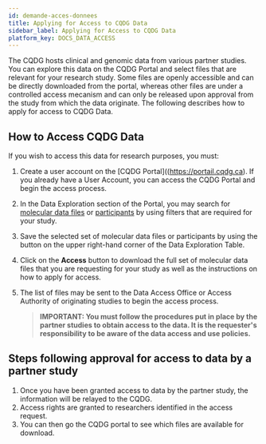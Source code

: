 ```yaml
---
id: demande-acces-donnees
title: Applying for Access to CQDG Data
sidebar_label: Applying for Access to CQDG Data
platform_key: DOCS_DATA_ACCESS
---
```


The CQDG hosts clinical and genomic data from various partner studies. You can explore this data on the CQDG Portal and select files that are relevant for your research study. Some files are openly accessible and can be directly downloaded from the portal, whereas other files are under a controlled access mecanism and can only be released upon approval from the study from which the data originate. The following describes how to apply for access to CQDG Data.

## How to Access CQDG Data

If you wish to access this data for research purposes, you must: 

1. Create a user account on the [CQDG Portal]((https://portail.cqdg.ca). If you already have a User Account, you can access the CQDG Portal and begin the access process.  
2. In the Data Exploration section of the Portal, you may search for [molecular data files](https://portail.cqdg.ca/data-exploration/datafiles) or [participants](https://portail.cqdg.ca/data-exploration/participants) by using filters that are required for your study. 
3. Save the selected set of molecular data files or participants by using the button on the upper right-hand corner of the Data Exploration Table.
4. Click on the **Access** button to download the full set of molecular data files that you are requesting for your study as well as the instructions on how to apply for access. 
5. The list of files may be sent to the Data Access Office or Access Authority of originating studies to begin the access process. 


   > **IMPORTANT: You must follow the procedures put in place by the partner studies to obtain access to the data. It is the requester's responsibility to be aware of the data access and use policies.** 

## Steps following approval for access to data by a partner study 

1.	Once you have been granted access to data by the partner study, the information will be relayed to the CQDG.    
2.	Access rights are granted to researchers identified in the access request. 
3.	You can then go the CQDG portal to see which files are available for download.
